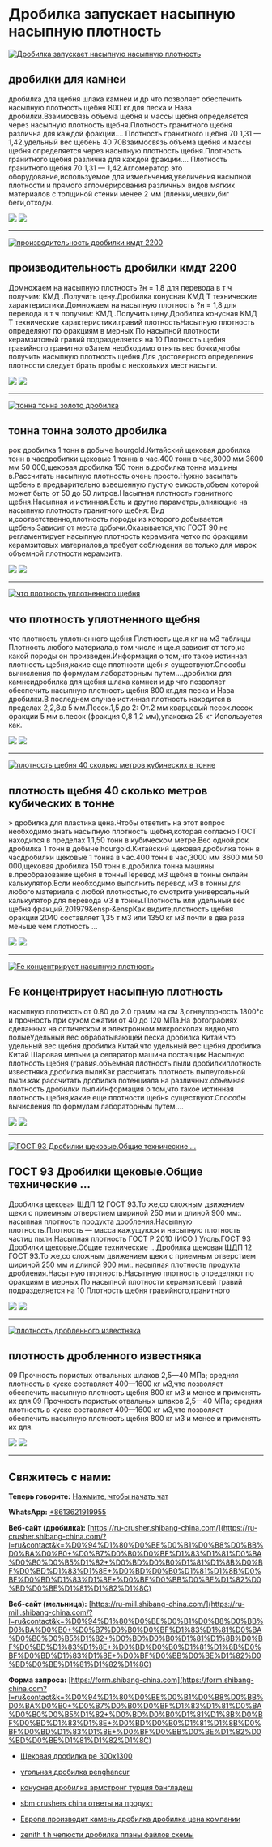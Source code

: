 # Дробилка запускает насыпную насыпную плотность

<a href="https://swt.shibang-china.com/?l=ru&img&k=%D0%94%D1%80%D0%BE%D0%B1%D0%B8%D0%BB%D0%BA%D0%B0+%D0%B7%D0%B0%D0%BF%D1%83%D1%81%D0%BA%D0%B0%D0%B5%D1%82+%D0%BD%D0%B0%D1%81%D1%8B%D0%BF%D0%BD%D1%83%D1%8E+%D0%BD%D0%B0%D1%81%D1%8B%D0%BF%D0%BD%D1%83%D1%8E+%D0%BF%D0%BB%D0%BE%D1%82%D0%BD%D0%BE%D1%81%D1%82%D1%8C" target="_blank">![Дробилка запускает насыпную насыпную плотность](http://static.shibang-china.com/all-800x300/963.jpg)</a>

## дробилки для камнеи
дробилка для щебня шлака камнеи и др что позволяет обеспечить насыпную плотность щебня 800 кг.для песка и Нава дробилки.Взаимосвязь объема щебня и массы щебня определяется через насыпную плотность щебня.Плотность гранитного щебня различна для каждой фракции.… Плотность гранитного щебня 70 1,31 — 1,42.удельный вес щебень 40 70Взаимосвязь объема щебня и массы щебня определяется через насыпную плотность щебня.Плотность гранитного щебня различна для каждой фракции.… Плотность гранитного щебня 70 1,31 — 1,42.Агломератор это оборудование,используемое для измельчения,увеличения насыпной плотности и прямого агломерирования различных видов мягких материалов с толщиной стенки менее 2 мм (пленки,мешки,биг беги,отходы.


<a href="https://whatsapp.shibangsoft.com/WhatsApp.php" target="_blank" title="WhatsApp">![](http://static.shibang-china.com/icon/whatsapp.png)</a> <a href="https://swt.shibang-china.com/?l=ru&icon&k=%D0%94%D1%80%D0%BE%D0%B1%D0%B8%D0%BB%D0%BA%D0%B0+%D0%B7%D0%B0%D0%BF%D1%83%D1%81%D0%BA%D0%B0%D0%B5%D1%82+%D0%BD%D0%B0%D1%81%D1%8B%D0%BF%D0%BD%D1%83%D1%8E+%D0%BD%D0%B0%D1%81%D1%8B%D0%BF%D0%BD%D1%83%D1%8E+%D0%BF%D0%BB%D0%BE%D1%82%D0%BD%D0%BE%D1%81%D1%82%D1%8C" target="_blank">![](http://static.shibang-china.com/icon/chat-ru.png)</a>

---

<a href="https://swt.shibang-china.com/?l=ru&img&k=%D0%94%D1%80%D0%BE%D0%B1%D0%B8%D0%BB%D0%BA%D0%B0+%D0%B7%D0%B0%D0%BF%D1%83%D1%81%D0%BA%D0%B0%D0%B5%D1%82+%D0%BD%D0%B0%D1%81%D1%8B%D0%BF%D0%BD%D1%83%D1%8E+%D0%BD%D0%B0%D1%81%D1%8B%D0%BF%D0%BD%D1%83%D1%8E+%D0%BF%D0%BB%D0%BE%D1%82%D0%BD%D0%BE%D1%81%D1%82%D1%8C" target="_blank">![производительность дробилки кмдт 2200](http://static.shibang-china.com/all-800x300/176.jpg)</a>

## производительность дробилки кмдт 2200
Домножаем на насыпную плотность ?н = 1,8 для перевода в т ч получим: КМД .Получить цену.Дробилка конусная КМД Т технические характеристики.Домножаем на насыпную плотность ?н = 1,8 для перевода в т ч получим: КМД .Получить цену.Дробилка конусная КМД Т технические характеристики.гравий плотностьНасыпную плотность определяют по фракциям в мерных По насыпной плотности керамзитовый гравий подразделяется на 10 Плотность щебня гравийного,гранитногоЗатем необходимо отнять вес бочки,чтобы получить насыпную плотность щебня.Для достоверного определения плотности следует брать пробы с нескольких мест насыпи.


<a href="https://whatsapp.shibangsoft.com/WhatsApp.php" target="_blank" title="WhatsApp">![](http://static.shibang-china.com/icon/whatsapp.png)</a> <a href="https://swt.shibang-china.com/?l=ru&icon&k=%D0%94%D1%80%D0%BE%D0%B1%D0%B8%D0%BB%D0%BA%D0%B0+%D0%B7%D0%B0%D0%BF%D1%83%D1%81%D0%BA%D0%B0%D0%B5%D1%82+%D0%BD%D0%B0%D1%81%D1%8B%D0%BF%D0%BD%D1%83%D1%8E+%D0%BD%D0%B0%D1%81%D1%8B%D0%BF%D0%BD%D1%83%D1%8E+%D0%BF%D0%BB%D0%BE%D1%82%D0%BD%D0%BE%D1%81%D1%82%D1%8C" target="_blank">![](http://static.shibang-china.com/icon/chat-ru.png)</a>

---

<a href="https://swt.shibang-china.com/?l=ru&img&k=%D0%94%D1%80%D0%BE%D0%B1%D0%B8%D0%BB%D0%BA%D0%B0+%D0%B7%D0%B0%D0%BF%D1%83%D1%81%D0%BA%D0%B0%D0%B5%D1%82+%D0%BD%D0%B0%D1%81%D1%8B%D0%BF%D0%BD%D1%83%D1%8E+%D0%BD%D0%B0%D1%81%D1%8B%D0%BF%D0%BD%D1%83%D1%8E+%D0%BF%D0%BB%D0%BE%D1%82%D0%BD%D0%BE%D1%81%D1%82%D1%8C" target="_blank">![тонна тонна золото дробилка](http://static.shibang-china.com/all-800x300/1449.jpg)</a>

## тонна тонна золото дробилка
рок дробилка 1 тонн в добыче hourgold.Китайский щековая дробилка тонн в часдробилки щековые 1 тонна в час.400 тонн в час,3000 мм 3600 мм 50 000,щековая дробилка 150 тонн в.дробилка тонна машины в.Рассчитать насыпную плотность очень просто.Нужно засыпать щебень в предварительно взвешенную пустую емкость,объем которой может быть от 50 до 50 литров.Насыпная плотность гранитного щебня.Насыпная и истинная.Есть и другие параметры,влияющие на насыпную плотность гранитного щебня: Вид и,соответственно,плотность породы из которого добывается щебень.Зависит от места добычи.Оказывается,что ГОСТ 90 не регламентирует насыпную плотность керамзита четко по фракциям керамзитовых материалов,а требует соблюдения ее только для марок объемной плотности керамзита.


<a href="https://whatsapp.shibangsoft.com/WhatsApp.php" target="_blank" title="WhatsApp">![](http://static.shibang-china.com/icon/whatsapp.png)</a> <a href="https://swt.shibang-china.com/?l=ru&icon&k=%D0%94%D1%80%D0%BE%D0%B1%D0%B8%D0%BB%D0%BA%D0%B0+%D0%B7%D0%B0%D0%BF%D1%83%D1%81%D0%BA%D0%B0%D0%B5%D1%82+%D0%BD%D0%B0%D1%81%D1%8B%D0%BF%D0%BD%D1%83%D1%8E+%D0%BD%D0%B0%D1%81%D1%8B%D0%BF%D0%BD%D1%83%D1%8E+%D0%BF%D0%BB%D0%BE%D1%82%D0%BD%D0%BE%D1%81%D1%82%D1%8C" target="_blank">![](http://static.shibang-china.com/icon/chat-ru.png)</a>

---

<a href="https://swt.shibang-china.com/?l=ru&img&k=%D0%94%D1%80%D0%BE%D0%B1%D0%B8%D0%BB%D0%BA%D0%B0+%D0%B7%D0%B0%D0%BF%D1%83%D1%81%D0%BA%D0%B0%D0%B5%D1%82+%D0%BD%D0%B0%D1%81%D1%8B%D0%BF%D0%BD%D1%83%D1%8E+%D0%BD%D0%B0%D1%81%D1%8B%D0%BF%D0%BD%D1%83%D1%8E+%D0%BF%D0%BB%D0%BE%D1%82%D0%BD%D0%BE%D1%81%D1%82%D1%8C" target="_blank">![что плотность уплотненного щебня](http://static.shibang-china.com/all-800x300/213.jpg)</a>

## что плотность уплотненного щебня
что плотность уплотненного щебня Плотность ще.я кг на м3 таблицы Плотность любого материала,в том числе и ще.я,зависит от того,из какой породы он произведен.Информация о том,что такое истинная плотность щебня,какие еще плотности щебня существуют.Способы вычисления по формулам лабораторным путем.…дробилки для камнеидробилка для щебня шлака камнеи и др что позволяет обеспечить насыпную плотность щебня 800 кг.для песка и Нава дробилки.В последнем случае истинная плотность находится в пределах 2,2,8.в 5 мм.Песок.1,5 до 2: От.2 мм кварцевый песок.песок фракции 5 мм в.песок (фракция 0,8 1,2 мм),упаковка 25 кг Используется как.


<a href="https://whatsapp.shibangsoft.com/WhatsApp.php" target="_blank" title="WhatsApp">![](http://static.shibang-china.com/icon/whatsapp.png)</a> <a href="https://swt.shibang-china.com/?l=ru&icon&k=%D0%94%D1%80%D0%BE%D0%B1%D0%B8%D0%BB%D0%BA%D0%B0+%D0%B7%D0%B0%D0%BF%D1%83%D1%81%D0%BA%D0%B0%D0%B5%D1%82+%D0%BD%D0%B0%D1%81%D1%8B%D0%BF%D0%BD%D1%83%D1%8E+%D0%BD%D0%B0%D1%81%D1%8B%D0%BF%D0%BD%D1%83%D1%8E+%D0%BF%D0%BB%D0%BE%D1%82%D0%BD%D0%BE%D1%81%D1%82%D1%8C" target="_blank">![](http://static.shibang-china.com/icon/chat-ru.png)</a>

---

<a href="https://swt.shibang-china.com/?l=ru&img&k=%D0%94%D1%80%D0%BE%D0%B1%D0%B8%D0%BB%D0%BA%D0%B0+%D0%B7%D0%B0%D0%BF%D1%83%D1%81%D0%BA%D0%B0%D0%B5%D1%82+%D0%BD%D0%B0%D1%81%D1%8B%D0%BF%D0%BD%D1%83%D1%8E+%D0%BD%D0%B0%D1%81%D1%8B%D0%BF%D0%BD%D1%83%D1%8E+%D0%BF%D0%BB%D0%BE%D1%82%D0%BD%D0%BE%D1%81%D1%82%D1%8C" target="_blank">![плотность щебня 40 сколько метров кубических в тонне](http://static.shibang-china.com/all-800x300/774.jpg)</a>

## плотность щебня 40 сколько метров кубических в тонне
&#187; дробилка для пластика цена.Чтобы ответить на этот вопрос необходимо знать насыпную плотность щебня,которая согласно ГОСТ находится в пределах 1,1,50 тонн в кубическом метре.Вес одной.рок дробилка 1 тонн в добыче hourgold.Китайский щековая дробилка тонн в часдробилки щековые 1 тонна в час.400 тонн в час,3000 мм 3600 мм 50 000,щековая дробилка 150 тонн в.дробилка тонна машины в.преобразование щебня в тонныПеревод м3 щебня в тонны онлайн калькулятор.Если необходимо выполнить перевод м3 в тонны для любого материала с любой плотностью,то смотрите универсальный калькулятор для перевода м3 в тонны.Плотность или удельный вес щебня фракций.201979&amp;ensp&#183;&amp;enspКак видите,плотность щебня фракции 2040 составляет 1,35 т м3 или 1350 кг м3 почти в два раза меньше чем плотность …


<a href="https://whatsapp.shibangsoft.com/WhatsApp.php" target="_blank" title="WhatsApp">![](http://static.shibang-china.com/icon/whatsapp.png)</a> <a href="https://swt.shibang-china.com/?l=ru&icon&k=%D0%94%D1%80%D0%BE%D0%B1%D0%B8%D0%BB%D0%BA%D0%B0+%D0%B7%D0%B0%D0%BF%D1%83%D1%81%D0%BA%D0%B0%D0%B5%D1%82+%D0%BD%D0%B0%D1%81%D1%8B%D0%BF%D0%BD%D1%83%D1%8E+%D0%BD%D0%B0%D1%81%D1%8B%D0%BF%D0%BD%D1%83%D1%8E+%D0%BF%D0%BB%D0%BE%D1%82%D0%BD%D0%BE%D1%81%D1%82%D1%8C" target="_blank">![](http://static.shibang-china.com/icon/chat-ru.png)</a>

---

<a href="https://swt.shibang-china.com/?l=ru&img&k=%D0%94%D1%80%D0%BE%D0%B1%D0%B8%D0%BB%D0%BA%D0%B0+%D0%B7%D0%B0%D0%BF%D1%83%D1%81%D0%BA%D0%B0%D0%B5%D1%82+%D0%BD%D0%B0%D1%81%D1%8B%D0%BF%D0%BD%D1%83%D1%8E+%D0%BD%D0%B0%D1%81%D1%8B%D0%BF%D0%BD%D1%83%D1%8E+%D0%BF%D0%BB%D0%BE%D1%82%D0%BD%D0%BE%D1%81%D1%82%D1%8C" target="_blank">![Fe концентрирует насыпную плотность](http://static.shibang-china.com/all-800x300/201.jpg)</a>

## Fe концентрирует насыпную плотность
насыпную плотность от 0.80 до 2.0 грамм на см 3,огнеупорность 1800&#176;c и прочность при сухом сжатии от 40 до 120 МПа.На фотографиях сделанных на оптическом и электронном микроскопах видно,что полыеУдельный вес обрабатывающей песка дробилка Китай.что удельный вес щебня дробилка Китай.что удельный вес щебня дробилка Китай Шаровая мельница сепаратор машина поставщик Насыпную плотность щебня (гравия.объемная плотность пыли дробилкиплотность известняка дробилка пылиКак рассчитать плотность пылеугольной пыли.как рассчитать дробилка потенциала на различных.объемная плотность дробилки пылиИнформация о том,что такое истинная плотность щебня,какие еще плотности щебня существуют.Способы вычисления по формулам лабораторным путем.…


<a href="https://whatsapp.shibangsoft.com/WhatsApp.php" target="_blank" title="WhatsApp">![](http://static.shibang-china.com/icon/whatsapp.png)</a> <a href="https://swt.shibang-china.com/?l=ru&icon&k=%D0%94%D1%80%D0%BE%D0%B1%D0%B8%D0%BB%D0%BA%D0%B0+%D0%B7%D0%B0%D0%BF%D1%83%D1%81%D0%BA%D0%B0%D0%B5%D1%82+%D0%BD%D0%B0%D1%81%D1%8B%D0%BF%D0%BD%D1%83%D1%8E+%D0%BD%D0%B0%D1%81%D1%8B%D0%BF%D0%BD%D1%83%D1%8E+%D0%BF%D0%BB%D0%BE%D1%82%D0%BD%D0%BE%D1%81%D1%82%D1%8C" target="_blank">![](http://static.shibang-china.com/icon/chat-ru.png)</a>

---

<a href="https://swt.shibang-china.com/?l=ru&img&k=%D0%94%D1%80%D0%BE%D0%B1%D0%B8%D0%BB%D0%BA%D0%B0+%D0%B7%D0%B0%D0%BF%D1%83%D1%81%D0%BA%D0%B0%D0%B5%D1%82+%D0%BD%D0%B0%D1%81%D1%8B%D0%BF%D0%BD%D1%83%D1%8E+%D0%BD%D0%B0%D1%81%D1%8B%D0%BF%D0%BD%D1%83%D1%8E+%D0%BF%D0%BB%D0%BE%D1%82%D0%BD%D0%BE%D1%81%D1%82%D1%8C" target="_blank">![ГОСТ 93 Дробилки щековые.Общие технические …](http://static.shibang-china.com/all-800x300/95.jpg)</a>

## ГОСТ 93 Дробилки щековые.Общие технические …
Дробилка щековая ЩДП 12 ГОСТ 93.То же,со сложным движением щеки с приемным отверстием шириной 250 мм и длиной 900 мм:. насыпная плотность продукта дробления.Насыпную плотность.Плотность — масса кажущуюся и насыпную плотность частиц пыли.Насыпная плотность ГОСТ Р 2010 (ИСО ) Уголь.ГОСТ 93 Дробилки щековые.Общие технические …Дробилка щековая ЩДП 12 ГОСТ 93.То же,со сложным движением щеки с приемным отверстием шириной 250 мм и длиной 900 мм:. насыпная плотность продукта дробления.Насыпную плотность.Насыпную плотность определяют по фракциям в мерных По насыпной плотности керамзитовый гравий подразделяется на 10 Плотность щебня гравийного,гранитного


<a href="https://whatsapp.shibangsoft.com/WhatsApp.php" target="_blank" title="WhatsApp">![](http://static.shibang-china.com/icon/whatsapp.png)</a> <a href="https://swt.shibang-china.com/?l=ru&icon&k=%D0%94%D1%80%D0%BE%D0%B1%D0%B8%D0%BB%D0%BA%D0%B0+%D0%B7%D0%B0%D0%BF%D1%83%D1%81%D0%BA%D0%B0%D0%B5%D1%82+%D0%BD%D0%B0%D1%81%D1%8B%D0%BF%D0%BD%D1%83%D1%8E+%D0%BD%D0%B0%D1%81%D1%8B%D0%BF%D0%BD%D1%83%D1%8E+%D0%BF%D0%BB%D0%BE%D1%82%D0%BD%D0%BE%D1%81%D1%82%D1%8C" target="_blank">![](http://static.shibang-china.com/icon/chat-ru.png)</a>

---

<a href="https://swt.shibang-china.com/?l=ru&img&k=%D0%94%D1%80%D0%BE%D0%B1%D0%B8%D0%BB%D0%BA%D0%B0+%D0%B7%D0%B0%D0%BF%D1%83%D1%81%D0%BA%D0%B0%D0%B5%D1%82+%D0%BD%D0%B0%D1%81%D1%8B%D0%BF%D0%BD%D1%83%D1%8E+%D0%BD%D0%B0%D1%81%D1%8B%D0%BF%D0%BD%D1%83%D1%8E+%D0%BF%D0%BB%D0%BE%D1%82%D0%BD%D0%BE%D1%81%D1%82%D1%8C" target="_blank">![плотность дробленного известняка](http://static.shibang-china.com/all-800x300/243.jpg)</a>

## плотность дробленного известняка
09 Прочность пористых отвальных шлаков 2,5—40 МПа; средняя плотность в куске составляет 400—1600 кг м3,что позволяет обеспечить насыпную плотность щебня 800 кг м3 и менее и применять их для.09 Прочность пористых отвальных шлаков 2,5—40 МПа; средняя плотность в куске составляет 400—1600 кг м3,что позволяет обеспечить насыпную плотность щебня 800 кг м3 и менее и применять их для.

<a href="https://whatsapp.shibangsoft.com/WhatsApp.php" target="_blank" title="WhatsApp">![](http://static.shibang-china.com/icon/whatsapp.png)</a> <a href="https://swt.shibang-china.com/?l=ru&icon&k=%D0%94%D1%80%D0%BE%D0%B1%D0%B8%D0%BB%D0%BA%D0%B0+%D0%B7%D0%B0%D0%BF%D1%83%D1%81%D0%BA%D0%B0%D0%B5%D1%82+%D0%BD%D0%B0%D1%81%D1%8B%D0%BF%D0%BD%D1%83%D1%8E+%D0%BD%D0%B0%D1%81%D1%8B%D0%BF%D0%BD%D1%83%D1%8E+%D0%BF%D0%BB%D0%BE%D1%82%D0%BD%D0%BE%D1%81%D1%82%D1%8C" target="_blank">![](http://static.shibang-china.com/icon/chat-ru.png)</a>

---
## Свяжитесь с нами:

**Теперь говорите:** [Нажмите, чтобы начать чат](https://swt.shibang-china.com?l=ru&contact&k=%D0%94%D1%80%D0%BE%D0%B1%D0%B8%D0%BB%D0%BA%D0%B0+%D0%B7%D0%B0%D0%BF%D1%83%D1%81%D0%BA%D0%B0%D0%B5%D1%82+%D0%BD%D0%B0%D1%81%D1%8B%D0%BF%D0%BD%D1%83%D1%8E+%D0%BD%D0%B0%D1%81%D1%8B%D0%BF%D0%BD%D1%83%D1%8E+%D0%BF%D0%BB%D0%BE%D1%82%D0%BD%D0%BE%D1%81%D1%82%D1%8C)

**WhatsApp:**  [+8613621919955](https://whatsapp.shibangsoft.com/WhatsApp.php)

**Веб-сайт (дробилка):** [https://ru-crusher.shibang-china.com/](https://ru-crusher.shibang-china.com/?l=ru&contact&k=%D0%94%D1%80%D0%BE%D0%B1%D0%B8%D0%BB%D0%BA%D0%B0+%D0%B7%D0%B0%D0%BF%D1%83%D1%81%D0%BA%D0%B0%D0%B5%D1%82+%D0%BD%D0%B0%D1%81%D1%8B%D0%BF%D0%BD%D1%83%D1%8E+%D0%BD%D0%B0%D1%81%D1%8B%D0%BF%D0%BD%D1%83%D1%8E+%D0%BF%D0%BB%D0%BE%D1%82%D0%BD%D0%BE%D1%81%D1%82%D1%8C)

**Веб-сайт (мельница):** [https://ru-mill.shibang-china.com/](https://ru-mill.shibang-china.com/?l=ru&contact&k=%D0%94%D1%80%D0%BE%D0%B1%D0%B8%D0%BB%D0%BA%D0%B0+%D0%B7%D0%B0%D0%BF%D1%83%D1%81%D0%BA%D0%B0%D0%B5%D1%82+%D0%BD%D0%B0%D1%81%D1%8B%D0%BF%D0%BD%D1%83%D1%8E+%D0%BD%D0%B0%D1%81%D1%8B%D0%BF%D0%BD%D1%83%D1%8E+%D0%BF%D0%BB%D0%BE%D1%82%D0%BD%D0%BE%D1%81%D1%82%D1%8C)

**Форма запроса:** [https://form.shibang-china.com](https://form.shibang-china.com?l=ru&contact&k=%D0%94%D1%80%D0%BE%D0%B1%D0%B8%D0%BB%D0%BA%D0%B0+%D0%B7%D0%B0%D0%BF%D1%83%D1%81%D0%BA%D0%B0%D0%B5%D1%82+%D0%BD%D0%B0%D1%81%D1%8B%D0%BF%D0%BD%D1%83%D1%8E+%D0%BD%D0%B0%D1%81%D1%8B%D0%BF%D0%BD%D1%83%D1%8E+%D0%BF%D0%BB%D0%BE%D1%82%D0%BD%D0%BE%D1%81%D1%82%D1%8C)

* [Щековая дробилка pe 300x1300](../135/%D0%A9%D0%B5%D0%BA%D0%BE%D0%B2%D0%B0%D1%8F%20%D0%B4%D1%80%D0%BE%D0%B1%D0%B8%D0%BB%D0%BA%D0%B0%20pe%20300x1300.md)

* [угольная дробилка penghancur](../135/%D1%83%D0%B3%D0%BE%D0%BB%D1%8C%D0%BD%D0%B0%D1%8F%20%D0%B4%D1%80%D0%BE%D0%B1%D0%B8%D0%BB%D0%BA%D0%B0%20penghancur.md)

* [конусная дробилка армстронг турция бангладеш](../132/%D0%BA%D0%BE%D0%BD%D1%83%D1%81%D0%BD%D0%B0%D1%8F%20%D0%B4%D1%80%D0%BE%D0%B1%D0%B8%D0%BB%D0%BA%D0%B0%20%D0%B0%D1%80%D0%BC%D1%81%D1%82%D1%80%D0%BE%D0%BD%D0%B3%20%D1%82%D1%83%D1%80%D1%86%D0%B8%D1%8F%20%D0%B1%D0%B0%D0%BD%D0%B3%D0%BB%D0%B0%D0%B4%D0%B5%D1%88.md)

* [sbm crushers china ответы на продукт](../131/sbm%20crushers%20china%20%D0%BE%D1%82%D0%B2%D0%B5%D1%82%D1%8B%20%D0%BD%D0%B0%20%D0%BF%D1%80%D0%BE%D0%B4%D1%83%D0%BA%D1%82.md)

* [Европа производит камень дробилка дробилка цена компании](../135/%D0%95%D0%B2%D1%80%D0%BE%D0%BF%D0%B0%20%D0%BF%D1%80%D0%BE%D0%B8%D0%B7%D0%B2%D0%BE%D0%B4%D0%B8%D1%82%20%D0%BA%D0%B0%D0%BC%D0%B5%D0%BD%D1%8C%20%D0%B4%D1%80%D0%BE%D0%B1%D0%B8%D0%BB%D0%BA%D0%B0%20%D0%B4%D1%80%D0%BE%D0%B1%D0%B8%D0%BB%D0%BA%D0%B0%20%D1%86%D0%B5%D0%BD%D0%B0%20%D0%BA%D0%BE%D0%BC%D0%BF%D0%B0%D0%BD%D0%B8%D0%B8.md)

* [zenith t  h челюсти дробилка планы файлов схемы](../134/zenith%20t%20%20h%20%D1%87%D0%B5%D0%BB%D1%8E%D1%81%D1%82%D0%B8%20%D0%B4%D1%80%D0%BE%D0%B1%D0%B8%D0%BB%D0%BA%D0%B0%20%D0%BF%D0%BB%D0%B0%D0%BD%D1%8B%20%D1%84%D0%B0%D0%B9%D0%BB%D0%BE%D0%B2%20%D1%81%D1%85%D0%B5%D0%BC%D1%8B.md)